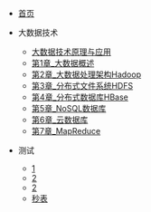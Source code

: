 * [首页](/)

* 大数据技术
  * [大数据技术原理与应用](/大数据技术/大数据技术原理与应用.md)
  * [第1章_大数据概述](/大数据技术/第1章_大数据概述)
  * [第2章_大数据处理架构Hadoop](/大数据技术/第2章_大数据处理架构Hadoop.md)
  * [第3章_分布式文件系统HDFS](/大数据技术/第3章_分布式文件系统HDFS.md)
  * [第4章_分布式数据库HBase](/大数据技术/第4章_分布式数据库HBase.md)
  * [第5章_NoSQL数据库](大数据技术/第5章_NoSQL数据库.md)
  * [第6章_云数据库](大数据技术/第6章_云数据库.md)
  * [第7章_MapReduce](大数据技术/第7章_MapReduce.md)



* 测试
  * [1](/测试/1.md)
  * [2](/测试/2.html)
  * [2](/测试/2_1.html)
  * [秒表](/测试/3.html)
